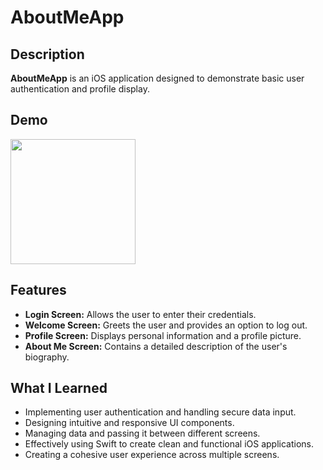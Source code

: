 # AboutMeApp

## Description

**AboutMeApp** is an iOS application designed to demonstrate basic user authentication and profile display.

## Demo
<img src="https://github.com/user-attachments/assets/ed10a6ea-a14c-4154-ac25-fecdaa9138df" width="200"/>


## Features

- **Login Screen:** Allows the user to enter their credentials.
- **Welcome Screen:** Greets the user and provides an option to log out.
- **Profile Screen:** Displays personal information and a profile picture.
- **About Me Screen:** Contains a detailed description of the user's biography.

## What I Learned

- Implementing user authentication and handling secure data input.
- Designing intuitive and responsive UI components.
- Managing data and passing it between different screens.
- Effectively using Swift to create clean and functional iOS applications.
- Creating a cohesive user experience across multiple screens.

